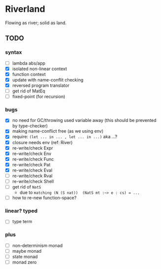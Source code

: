 # Riverland

Flowing as river; solid as land.

## TODO

### syntax

+ [ ] lambda abs/app
+ [x] isolated non-linear context
+ [x] function context
+ [x] update with name-conflit checking
+ [x] reversed program translator
+ [ ] get rid of MatEq
+ [ ] fixed-point (for recursion)

### bugs

+ [x] no need for GC/throwing used variable away (this should be prevented by type-checker)
+ [x] making name-conflict free (as we using env)
+ [x] require: `(let ... in ... , let ... in ...)` aka ...?
+ [x] closure needs env (ref: River)
+ [x] re-write/check Expr
+ [x] re-write/check Env
+ [x] re-write/check Func
+ [x] re-write/check Pat
+ [x] re-write/check Eval
+ [ ] re-write/check Rval
+ [ ] re-write/check Shell
+ [ ] get rid of `NatS`
    + due to `matching (N (S nat))  (NatS mt :~> e : cs) = ...`
+ [ ] how to re-new function-space?

### linear? typed

+ [ ] type term

### plus

+ [ ] non-determinism monad
+ [ ] maybe monad
+ [ ] state monad
+ [ ] monad zero
